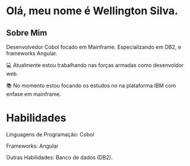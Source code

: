 <!DOCTYPE html>
<h1>Olá, meu nome é Wellington Silva.</h1>
<h2>Sobre Mim</h2>
<body>
<p>Desenvolvedor Cobol focado em Mainframe. Especializando em DB2, e frameworks Angular.</p>

<p>💻 Atualmente estou trabalhando nas forças armadas como desenvoldor web.</p>
<p>📚 No momento estou focando os estudos no na plataforma IBM com enfase em mainframe.</p>
<h1>Habilidades</h1>

<p>Linguagens de Programação: Cobol</p>
<p>Frameworks: Angular</p>
<p>Outras Habilidades: Banco de dados (DB2).</p>

</body>

</html>

